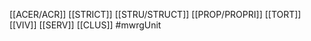 [[ACER/ACR]] [[STRICT]] [[STRU/STRUCT]] [[PROP/PROPRI]] [[TORT]] [[VIV]] [[SERV]] [[CLUS]]
#mwrgUnit
